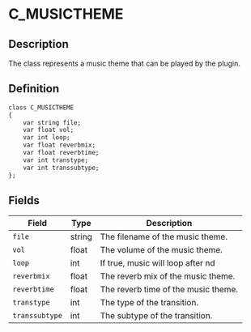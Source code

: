 # C_MUSICTHEME

## Description

The class represents a music theme that can be played by the plugin.

## Definition

```dae
class C_MUSICTHEME
{
	var string file;
	var float vol;
	var int loop;
	var float reverbmix;
	var float reverbtime;
	var int transtype;
	var int transsubtype;
};
```

## Fields

| Field          | Type   | Description                         |
|----------------|--------|-------------------------------------|
| `file`         | string | The filename of the music theme.    |
| `vol`          | float  | The volume of the music theme.      |
| `loop`         | int    | If true, music will loop after nd   |
| `reverbmix`    | float  | The reverb mix of the music theme.  |
| `reverbtime`   | float  | The reverb time of the music theme. |
| `transtype`    | int    | The type of the transition.         |
| `transsubtype` | int    | The subtype of the transition.      |